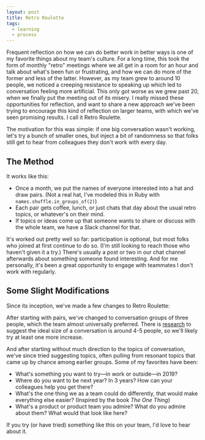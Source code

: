 ```yaml
---
layout: post
title: Retro Roulette
tags:
  - learning
  - process
---
```


Frequent reflection on how we can do better work in better ways is one of my favorite things about my team's culture. For a long time, this took the form of monthly "retro" meetings where we all get in a room for an hour and talk about what's been fun or frustrating, and how we can do more of the former and less of the latter. However, as my team grew to around 10 people, we noticed a creeping resistance to speaking up which led to conversation feeling more artificial. This only got worse as we grew past 20, when we finally put the meeting out of its misery. I really missed these opportunities for reflection, and want to share a new approach we've been trying to encourage this kind of reflection on larger teams, with which we've seen promising results. I call it Retro Roulette.

<!--more-->

The motivation for this was simple: if one big conversation wasn't working, let's try a bunch of smaller ones, but inject a bit of randomness so that folks still get to hear from colleagues they don't work with every day.

## The Method

It works like this:

- Once a month, we put the names of everyone interested into a hat and draw pairs. (Not a real hat, I've modeled this in Ruby with `names.shuffle.in_groups_of(2)`)
- Each pair gets coffee, lunch, or just chats that day about the usual retro topics, or whatever's on their mind.
- If topics or ideas come up that someone wants to share or discuss with the whole team, we have a Slack channel for that.

It's worked out pretty well so far: participation is optional, but most folks who joined at first continue to do so. (I'm still looking to reach those who haven't given it a try.) There's usually a post or two in our chat channel afterwards about something someone found interesting. And for me personally, it's been a great opportunity to engage with teammates I don't work with regularly.

## Some Slight Modifications

Since its inception, we've made a few changes to Retro Roulette:

After starting with pairs, we've changed to conversation groups of three people, which the team almost universally preferred. There is [research](http://jackmartinleith.com/group-size-interactive-conversation/) to suggest the ideal size of a conversation is around 4-5 people, so we'll likely try at least one more increase.

And after starting without much direction to the topics of conversation, we've since tried suggesting topics, often pulling from resonant topics that came up by chance among earlier groups. Some of my favorites have been:

- What's something you want to try—in work or outside—in 2019?
- Where do you want to be next year? In 3 years? How can your colleagues help you get there?
- What's the one thing we as a team could do differently, that would make everything else easier? (Inspired by the book _The One Thing_)
- What's a product or product team you admire? What do you admire about them? What would that look like here?

If you try (or have tried) something like this on your team, I'd love to hear about it.
